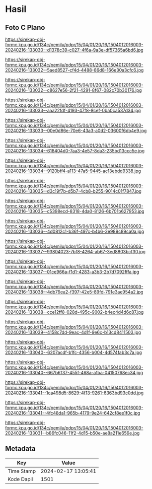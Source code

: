# Hasil

## Foto C Plano

https://sirekap-obj-formc.kpu.go.id/134c/pemilu/pdpr/15/04/01/20/16/1504012016003-20240216-133030--d1378c39-c027-4f6a-9a3e-df57365a6bd6.jpg

https://sirekap-obj-formc.kpu.go.id/134c/pemilu/pdpr/15/04/01/20/16/1504012016003-20240216-133032--5aed8527-cf4d-4488-86d8-166e30a3cfc6.jpg

https://sirekap-obj-formc.kpu.go.id/134c/pemilu/pdpr/15/04/01/20/16/1504012016003-20240216-133032--c8627e56-2f21-4291-8f67-082c70b30176.jpg

https://sirekap-obj-formc.kpu.go.id/134c/pemilu/pdpr/15/04/01/20/16/1504012016003-20240216-133033--aaa22fdf-4193-47f8-8cef-0ba0ca537d34.jpg

https://sirekap-obj-formc.kpu.go.id/134c/pemilu/pdpr/15/04/01/20/16/1504012016003-20240216-133033--00e0d86e-70e6-43a3-a0d2-03600f6db4e9.jpg

https://sirekap-obj-formc.kpu.go.id/134c/pemilu/pdpr/15/04/01/20/16/1504012016003-20240216-133034--618404d0-7aa3-4e57-8da3-235bd13ccc5e.jpg

https://sirekap-obj-formc.kpu.go.id/134c/pemilu/pdpr/15/04/01/20/16/1504012016003-20240216-133034--9120bff4-a113-47a5-9445-ac13ebdd9338.jpg

https://sirekap-obj-formc.kpu.go.id/134c/pemilu/pdpr/15/04/01/20/16/1504012016003-20240216-133035--d3c19f7b-d5b7-4cb8-b255-9014c01f7847.jpg

https://sirekap-obj-formc.kpu.go.id/134c/pemilu/pdpr/15/04/01/20/16/1504012016003-20240216-133035--c5398ecd-8318-4da0-8126-6b701b627953.jpg

https://sirekap-obj-formc.kpu.go.id/134c/pemilu/pdpr/15/04/01/20/16/1504012016003-20240216-133036--4d0812c1-b36f-497c-b4b6-3e989c89ca0a.jpg

https://sirekap-obj-formc.kpu.go.id/134c/pemilu/pdpr/15/04/01/20/16/1504012016003-20240216-133037--93804023-7bf8-4264-ab67-3ed8803bcf30.jpg

https://sirekap-obj-formc.kpu.go.id/134c/pemilu/pdpr/15/04/01/20/16/1504012016003-20240216-133037--01ce966a-f1d1-4283-a3b3-2b7d7092fffa.jpg

https://sirekap-obj-formc.kpu.go.id/134c/pemilu/pdpr/15/04/01/20/16/1504012016003-20240216-133038--4db79ea2-f397-42e5-89fd-791e3ae954a2.jpg

https://sirekap-obj-formc.kpu.go.id/134c/pemilu/pdpr/15/04/01/20/16/1504012016003-20240216-133038--cce12ff8-028d-495c-9002-b4ec4d4d6c87.jpg

https://sirekap-obj-formc.kpu.go.id/134c/pemilu/pdpr/15/04/01/20/16/1504012016003-20240216-133039--4158c7dd-9eac-4d1f-9e6c-b13cd8411503.jpg

https://sirekap-obj-formc.kpu.go.id/134c/pemilu/pdpr/15/04/01/20/16/1504012016003-20240216-133040--6207acdf-b1fc-4356-b004-4d574fab3c7a.jpg

https://sirekap-obj-formc.kpu.go.id/134c/pemilu/pdpr/15/04/01/20/16/1504012016003-20240216-133040--667b6137-455f-468a-a1ba-04150768ec34.jpg

https://sirekap-obj-formc.kpu.go.id/134c/pemilu/pdpr/15/04/01/20/16/1504012016003-20240216-133041--1ca498d5-8629-4f13-9261-6363bd93c0dd.jpg

https://sirekap-obj-formc.kpu.go.id/134c/pemilu/pdpr/15/04/01/20/16/1504012016003-20240216-133041--4fc48da1-965b-4179-9e24-642cf8ee1f0c.jpg

https://sirekap-obj-formc.kpu.go.id/134c/pemilu/pdpr/15/04/01/20/16/1504012016003-20240216-133031--b86fc046-11f2-4d15-b50e-ae8a211e659e.jpg


## Metadata

| Key        | Value               |
| ---------- | ------------------- |
| Time Stamp | 2024-02-17 13:05:41 |
| Kode Dapil | 1501                |



